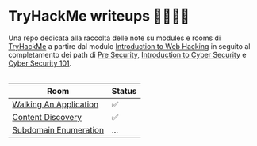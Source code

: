 # TryHackMe writeups 🤌🇮🇹🍝
Una repo dedicata alla raccolta delle note su modules e rooms di [TryHackMe](https://tryhackme.com/) a partire dal modulo [Introduction to Web Hacking](https://tryhackme.com/module/intro-to-web-hacking) in seguito al completamento dei path di [Pre Security](https://tryhackme.com/path/outline/presecurity), [Introduction to Cyber Security](https://tryhackme.com/path/outline/introtocyber) e [Cyber Security 101](https://tryhackme.com/path/outline/cybersecurity101).<br><br>

| Room  | Status |
| ------------- | ------------- |
| [Walking An Application](https://github.com/dllvll/TryHackMe/blob/main/module/intro-to-web-hacking/Walking%20An%20Application.md) | ✅ |
| [Content Discovery](https://github.com/dllvll/TryHackMe/blob/main/module/intro-to-web-hacking/Content%20Discovery.md) | ✅ |
| [Subdomain Enumeration](https://github.com/dllvll/TryHackMe/blob/main/module/intro-to-web-hacking/Subdomain%20Enumeration.md) | ... |
